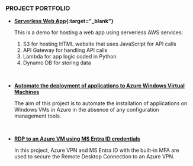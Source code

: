 
### PROJECT PORTFOLIO

- **[Serverless Web App](https://eh-serverless-webapp-proj1.s3.ap-southeast-2.amazonaws.com/index.html){:target="_blank"}**

   This is a demo for hosting a web app using serverless AWS services:
   1. S3 for hosting HTML website that uses JavaScript for API calls
   2. API Gateway for handling API calls
   3. Lambda for app logic coded in Python
   4. Dynamo DB for storing data

&nbsp;
- **[Automate the deployment of applications to Azure Windows Virtual Machines](./projects/deploy_app_to_azure_vms)**

   The aim of this project is to automate the installation of applications on Windows VMs in Azure in the absence of any configuration management tools.

&nbsp;
- **[RDP to an Azure VM using MS Entra ID credentials](./projects/rdp_to_azure_vm_with_entra_id)**

   In this project, Azure VPN and MS Entra ID with the built-in MFA are used to secure the Remote Desktop Connection to an Azure VPN.

